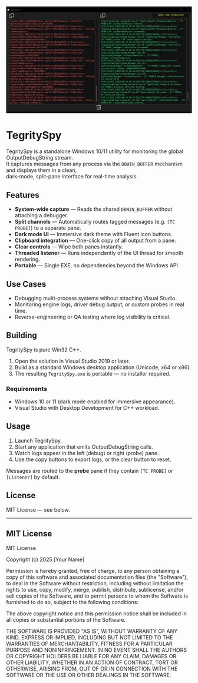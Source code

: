 ![TegritySpy screenshot](screenshots/screenshot.jpg)


# TegritySpy

TegritySpy is a standalone Windows 10/11 utility for monitoring the global OutputDebugString stream.  
It captures messages from any process via the `DBWIN_BUFFER` mechanism and displays them in a clean,  
dark-mode, split-pane interface for real-time analysis.

## Features

- **System-wide capture** — Reads the shared `DBWIN_BUFFER` without attaching a debugger.
- **Split channels** — Automatically routes tagged messages (e.g. `[TC PROBE]`) to a separate pane.
- **Dark mode UI** — Immersive dark theme with Fluent icon buttons.
- **Clipboard integration** — One-click copy of all output from a pane.
- **Clear controls** — Wipe both panes instantly.
- **Threaded listener** — Runs independently of the UI thread for smooth rendering.
- **Portable** — Single EXE, no dependencies beyond the Windows API.

## Use Cases

- Debugging multi-process systems without attaching Visual Studio.
- Monitoring engine logs, driver debug output, or custom probes in real time.
- Reverse-engineering or QA testing where log visibility is critical.

## Building

TegritySpy is pure Win32 C++.

1. Open the solution in Visual Studio 2019 or later.
2. Build as a standard Windows desktop application (Unicode, x64 or x86).
3. The resulting `TegritySpy.exe` is portable — no installer required.

### Requirements

- Windows 10 or 11 (dark mode enabled for immersive appearance).
- Visual Studio with Desktop Development for C++ workload.

## Usage

1. Launch TegritySpy.
2. Start any application that emits OutputDebugString calls.
3. Watch logs appear in the left (debug) or right (probe) pane.
4. Use the copy buttons to export logs, or the clear button to reset.

Messages are routed to the **probe** pane if they contain `[TC PROBE]` or `[Listener]` by default.

## License

MIT License — see below.

---

## MIT License
MIT License

Copyright (c) 2025 [Your Name]

Permission is hereby granted, free of charge, to any person obtaining a copy
of this software and associated documentation files (the "Software"), to deal
in the Software without restriction, including without limitation the rights
to use, copy, modify, merge, publish, distribute, sublicense, and/or sell
copies of the Software, and to permit persons to whom the Software is
furnished to do so, subject to the following conditions:

The above copyright notice and this permission notice shall be included in all
copies or substantial portions of the Software.

THE SOFTWARE IS PROVIDED "AS IS", WITHOUT WARRANTY OF ANY KIND, EXPRESS OR
IMPLIED, INCLUDING BUT NOT LIMITED TO THE WARRANTIES OF MERCHANTABILITY,
FITNESS FOR A PARTICULAR PURPOSE AND NONINFRINGEMENT. IN NO EVENT SHALL THE
AUTHORS OR COPYRIGHT HOLDERS BE LIABLE FOR ANY CLAIM, DAMAGES OR OTHER
LIABILITY, WHETHER IN AN ACTION OF CONTRACT, TORT OR OTHERWISE, ARISING FROM,
OUT OF OR IN CONNECTION WITH THE SOFTWARE OR THE USE OR OTHER DEALINGS IN THE
SOFTWARE.
